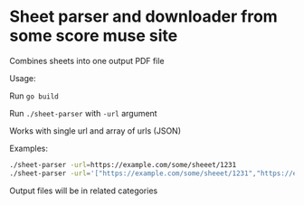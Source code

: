 # Sheet parser and downloader from some score muse site

Combines sheets into one output PDF file

Usage:

Run `go build`

Run `./sheet-parser` with `-url` argument

Works with single url and array of urls (JSON)

Examples:

```bash
./sheet-parser -url=https://example.com/some/sheeet/1231
./sheet-parser -url='["https://example.com/some/sheeet/1231","https://example.com/some/sheeet/124343"]'
```

Output files will be in related categories

